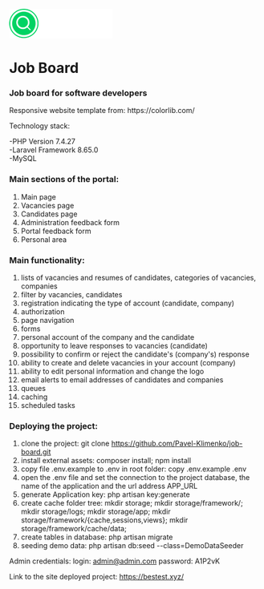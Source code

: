 ![Logo](https://github.com/Pavel-Klimenko/job-board/blob/master/public/img/logo.png)

<h1>Job Board</h1>
<h3>Job board for software developers</h3>
Responsive website template from: https://colorlib.com/

Technology stack:
    
-PHP Version 7.4.27<br/>
-Laravel Framework 8.65.0<br/>
-MySQL

<h3>Main sections of the portal:</h3>

1) Main page
2) Vacancies page
3) Candidates page
4) Administration feedback form
5) Portal feedback form
6) Personal area

<h3>Main functionality:</h3>

1) lists of vacancies and resumes of candidates, categories of vacancies, companies
2) filter by vacancies, candidates
3) registration indicating the type of account (candidate, company)
4) authorization
5) page navigation
6) forms
7) personal account of the company and the candidate
8) opportunity to leave responses to vacancies (candidate)
9) possibility to confirm or reject the candidate's (company's) response
10) ability to create and delete vacancies in your account (company)
11) ability to edit personal information and change the logo
12) email alerts to email addresses of candidates and companies
13) queues
14) caching
15) scheduled tasks    


<h3>Deploying the project:</h3>

1) clone the project: git clone https://github.com/Pavel-Klimenko/job-board.git
2) install external assets: composer install; npm install
3) copy file .env.example to .env in root folder: copy .env.example .env
5) open the .env file and set the connection to the project database, the name of the application and the url address APP_URL
6) generate Application key: php artisan key:generate
7) create cache folder tree: 
mkdir storage; mkdir storage/framework/; mkdir storage/logs; mkdir storage/app; mkdir storage/framework/{cache,sessions,views}; mkdir storage/framework/cache/data; 
8) create tables in database: php artisan migrate
9) seeding demo data: php artisan db:seed --class=DemoDataSeeder


Admin credentials:
login: admin@admin.com
password: A1P2vK


Link to the site deployed project: https://bestest.xyz/
